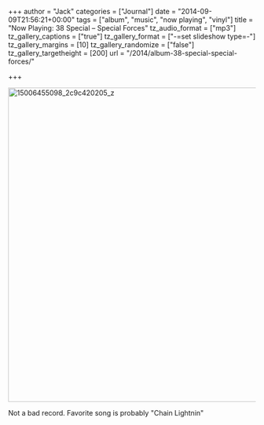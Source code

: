 +++
author = "Jack"
categories = ["Journal"]
date = "2014-09-09T21:56:21+00:00"
tags = ["album", "music", "now playing", "vinyl"]
title = "Now Playing: 38 Special – Special Forces"
tz_audio_format = ["mp3"]
tz_gallery_captions = ["true"]
tz_gallery_format = ["-=set slideshow type=-"]
tz_gallery_margins = [10]
tz_gallery_randomize = ["false"]
tz_gallery_targetheight = [200]
url = "/2014/album-38-special-special-forces/"

+++

[<img class="alignnone size-full wp-image-3522" src="/img/2014/09/15006455098_2c9c420205_z.jpg" alt="15006455098_2c9c420205_z" width="640" height="640" srcset="/img/2014/09/15006455098_2c9c420205_z.jpg 640w, /img/2014/09/15006455098_2c9c420205_z-150x150.jpg 150w, /img/2014/09/15006455098_2c9c420205_z-300x300.jpg 300w" sizes="(max-width: 640px) 100vw, 640px" />][1]

Not a bad record. Favorite song is probably "Chain Lightnin"

 [1]: /img/2014/09/15006455098_2c9c420205_z.jpg